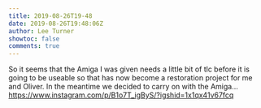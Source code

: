 ```yaml
---
title: 2019-08-26T19-48
date: 2019-08-26T19:48:06Z
author: Lee Turner
showtoc: false
comments: true
---
```


So it seems that the Amiga I was given needs a little bit of tlc before it is going to be useable so that has now become a restoration project for me and Oliver. In the meantime we decided to carry on with the Amiga… https://www.instagram.com/p/B1o7T_igByS/?igshid=1x1qx41v67fcq

